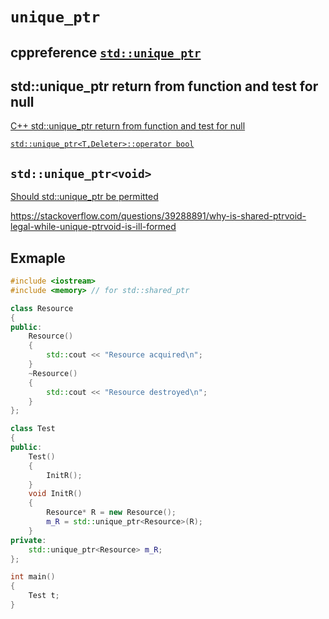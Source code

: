 # `unique_ptr`



## cppreference [`std::unique_ptr`](https://en.cppreference.com/w/cpp/memory/unique_ptr) 



## std::unique_ptr return from function and test for null

[C++ std::unique_ptr return from function and test for null](https://stackoverflow.com/questions/30293338/c-stdunique-ptr-return-from-function-and-test-for-null)



[`std::unique_ptr<T,Deleter>::operator bool`](https://en.cppreference.com/w/cpp/memory/unique_ptr/operator_bool) 

## `std::unique_ptr<void>`

[Should std::unique_ptr be permitted](https://stackoverflow.com/questions/19840937/should-stdunique-ptrvoid-be-permitted)

https://stackoverflow.com/questions/39288891/why-is-shared-ptrvoid-legal-while-unique-ptrvoid-is-ill-formed

## Exmaple

```c++
#include <iostream>
#include <memory> // for std::shared_ptr

class Resource
{
public:
	Resource()
	{
		std::cout << "Resource acquired\n";
	}
	~Resource()
	{
		std::cout << "Resource destroyed\n";
	}
};

class Test
{
public:
	Test()
	{
		InitR();
	}
	void InitR()
	{
		Resource* R = new Resource();
		m_R = std::unique_ptr<Resource>(R);
	}
private:
	std::unique_ptr<Resource> m_R;
};

int main()
{
	Test t;
}
```